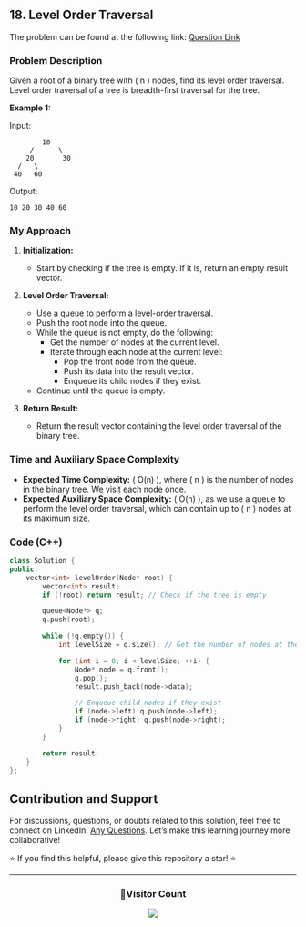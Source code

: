 ## 18. Level Order Traversal

The problem can be found at the following link: [Question Link](https://www.geeksforgeeks.org/problems/level-order-traversal/1)

### Problem Description

Given a root of a binary tree with \( n \) nodes, find its level order traversal.
Level order traversal of a tree is breadth-first traversal for the tree.

**Example 1:**

Input:

```
        10
     /      \
    20       30
  /   \
 40   60
```

Output:

```
10 20 30 40 60
```

### My Approach

1. **Initialization:**

   - Start by checking if the tree is empty. If it is, return an empty result vector.

2. **Level Order Traversal:**

   - Use a queue to perform a level-order traversal.
   - Push the root node into the queue.
   - While the queue is not empty, do the following:
     - Get the number of nodes at the current level.
     - Iterate through each node at the current level:
       - Pop the front node from the queue.
       - Push its data into the result vector.
       - Enqueue its child nodes if they exist.
   - Continue until the queue is empty.

3. **Return Result:**
   - Return the result vector containing the level order traversal of the binary tree.

### Time and Auxiliary Space Complexity

- **Expected Time Complexity:** \( O(n) \), where \( n \) is the number of nodes in the binary tree. We visit each node once.
- **Expected Auxiliary Space Complexity:** \( O(n) \), as we use a queue to perform the level order traversal, which can contain up to \( n \) nodes at its maximum size.

### Code (C++)

```cpp
class Solution {
public:
    vector<int> levelOrder(Node* root) {
        vector<int> result;
        if (!root) return result; // Check if the tree is empty

        queue<Node*> q;
        q.push(root);

        while (!q.empty()) {
            int levelSize = q.size(); // Get the number of nodes at the current level

            for (int i = 0; i < levelSize; ++i) {
                Node* node = q.front();
                q.pop();
                result.push_back(node->data);

                // Enqueue child nodes if they exist
                if (node->left) q.push(node->left);
                if (node->right) q.push(node->right);
            }
        }

        return result;
    }
};
```

## Contribution and Support

For discussions, questions, or doubts related to this solution, feel free to connect on LinkedIn: [Any Questions](https://www.linkedin.com/in/patel-hetkumar-sandipbhai-8b110525a/). Let’s make this learning journey more collaborative!

⭐ If you find this helpful, please give this repository a star! ⭐

---

<div align="center">
  <h3><b>📍Visitor Count</b></h3>
</div>

<p align="center">
  <img src="https://profile-counter.glitch.me/Hunterdii/count.svg" />
</p>
